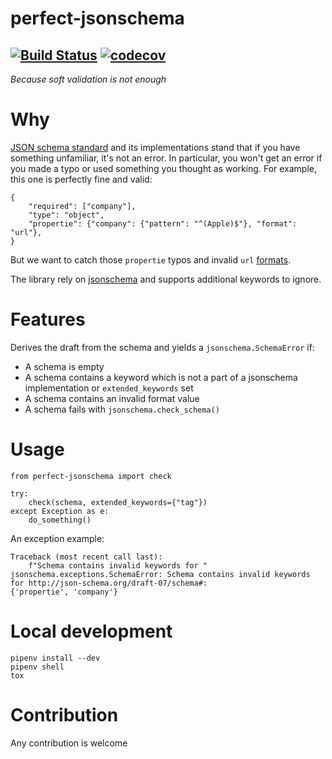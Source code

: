 # perfect-jsonschema
[![Build Status](https://travis-ci.org/manycoding/perfect-jsonschema.svg?branch=master)](https://travis-ci.org/manycoding/perfect-jsonschema)
[![codecov](https://codecov.io/gh/manycoding/perfect-jsonschema/branch/master/graph/badge.svg)](https://codecov.io/gh/manycoding/perfect-jsonschema)
---
_Because soft validation is not enough_

# Why
[JSON schema standard](https://json-schema.org/) and its implementations stand that if you have something unfamiliar, it's not an error. In particular, you won't get an error if you made a typo or used something you thought as working. For example, this one is perfectly fine and valid:

    {
        "required": ["company"],
        "type": "object",
        "propertie": {"company": {"pattern": "^(Apple)$"}, "format": "url"},
    }
    
But we want to catch those `propertie` typos and invalid `url` [formats](https://json-schema.org/understanding-json-schema/reference/string.html#format).

The library rely on [jsonschema](https://github.com/Julian/jsonschema) and supports additional keywords to ignore.

# Features

Derives the draft from the schema and yields a `jsonschema.SchemaError` if:
* A schema is empty
* A schema contains a keyword which is not a part of a jsonschema implementation or `extended_keywords` set
* A schema contains an invalid format value
* A schema fails with `jsonschema.check_schema()`

# Usage

    from perfect-jsonschema import check

    try:
        check(schema, extended_keywords={"tag"})
    except Exception as e:
        do_something()

An exception example:

    Traceback (most recent call last):
        f"Schema contains invalid keywords for "
    jsonschema.exceptions.SchemaError: Schema contains invalid keywords for http://json-schema.org/draft-07/schema#:
    {'propertie', 'company'}

# Local development

    pipenv install --dev
    pipenv shell
    tox

# Contribution
  
  Any contribution is welcome
  
